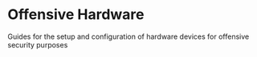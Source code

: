 # Offensive Hardware

Guides for the setup and configuration of hardware devices for offensive security purposes

